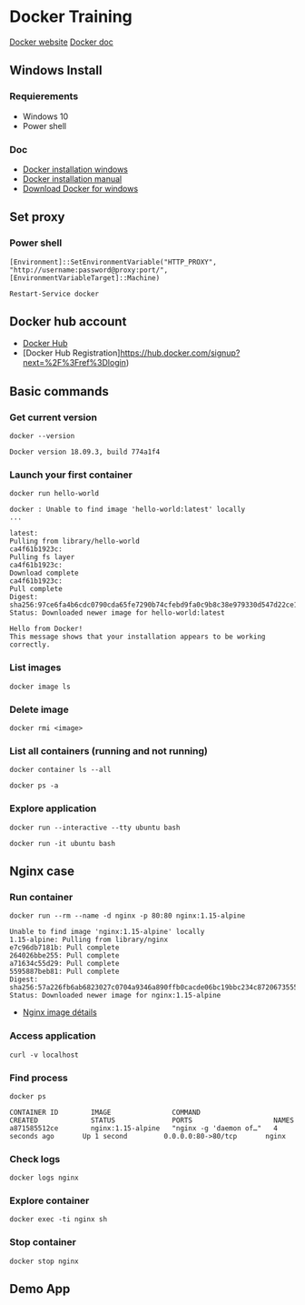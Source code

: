 # Docker Training

[Docker website](https://www.docker.com/)
[Docker doc](https://docs.docker.com/)

## Windows Install

### Requierements

- Windows 10
- Power shell

### Doc

- [Docker installation windows](https://docs.docker.com/docker-for-windows/)
- [Docker installation manual](https://hub.docker.com/editions/community/docker-ce-desktop-windows)
- [Download Docker for windows](https://download.docker.com/win/stable/Docker%20for%20Windows%20Installer.exe)

## Set proxy

### Power shell

```
[Environment]::SetEnvironmentVariable("HTTP_PROXY", "http://username:password@proxy:port/", [EnvironmentVariableTarget]::Machine)
```

```Restart-Service docker```

## Docker hub account

- [Docker Hub](https://hub.docker.com/)
- [Docker Hub Registration]https://hub.docker.com/signup?next=%2F%3Fref%3Dlogin)

## Basic commands

### Get current version

```docker --version```

```Docker version 18.09.3, build 774a1f4```

### Launch your first container

```docker run hello-world```

```
docker : Unable to find image 'hello-world:latest' locally
...

latest:
Pulling from library/hello-world
ca4f61b1923c:
Pulling fs layer
ca4f61b1923c:
Download complete
ca4f61b1923c:
Pull complete
Digest: sha256:97ce6fa4b6cdc0790cda65fe7290b74cfebd9fa0c9b8c38e979330d547d22ce1
Status: Downloaded newer image for hello-world:latest

Hello from Docker!
This message shows that your installation appears to be working correctly.
```

### List images

```docker image ls```

### Delete image

```docker rmi <image>```

### List all containers (running and not running)

```docker container ls --all```

```docker ps -a```

### Explore application

```docker run --interactive --tty ubuntu bash```

```docker run -it ubuntu bash```

## Nginx case

### Run container

```docker run --rm --name -d nginx -p 80:80 nginx:1.15-alpine```

```
Unable to find image 'nginx:1.15-alpine' locally
1.15-alpine: Pulling from library/nginx
e7c96db7181b: Pull complete 
264026bbe255: Pull complete 
a71634c55d29: Pull complete 
5595887beb81: Pull complete 
Digest: sha256:57a226fb6ab6823027c0704a9346a890ffb0cacde06bc19bbc234c8720673555
Status: Downloaded newer image for nginx:1.15-alpine
```

- [Nginx image détails](https://github.com/nginxinc/docker-nginx/blob/e5123eea0d29c8d13df17d782f15679458ff899e/mainline/alpine/Dockerfile)

### Access application

```curl -v localhost```

### Find process

```docker ps```

```
CONTAINER ID        IMAGE               COMMAND                  CREATED             STATUS              PORTS                    NAMES
a871585512ce        nginx:1.15-alpine   "nginx -g 'daemon of…"   4 seconds ago       Up 1 second         0.0.0.0:80->80/tcp       nginx
```

### Check logs

```docker logs nginx```

### Explore container

```docker exec -ti nginx sh```

### Stop container

```docker stop nginx```

## Demo App

